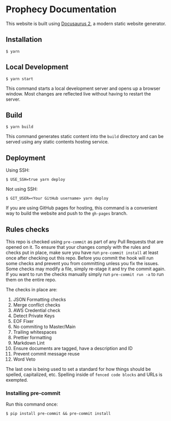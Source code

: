 # Prophecy Documentation

This website is built using [Docusaurus 2](https://docusaurus.io/), a modern static website generator.

## Installation

```
$ yarn
```

## Local Development

```
$ yarn start
```

This command starts a local development server and opens up a browser window. Most changes are reflected live without having to restart the server.

## Build

```
$ yarn build
```

This command generates static content into the `build` directory and can be served using any static contents hosting service.

## Deployment

Using SSH:

```
$ USE_SSH=true yarn deploy
```

Not using SSH:

```
$ GIT_USER=<Your GitHub username> yarn deploy
```

If you are using GitHub pages for hosting, this command is a convenient way to build the website and push to the `gh-pages` branch.

## Rules checks

This repo is checked using `pre-commit` as part of any Pull Requests that are opened on it. To ensure that your changes comply with the rules and checks put in place, make sure you have run `pre-commit install` at least once after checking out this repo. Before you commit the hook will run some checks and prevent you from committing unless you fix the issues. Some checks may modify a file, simply re-stage it and try the commit again. If you want to run the checks manually simply run `pre-commit run -a` to run them on the entire repo.

The checks in place are:
1. JSON Formatting checks
2. Merge conflict checks
3. AWS Credential check
4. Detect Private Keys
5. EOF Fixer
6. No commiting to Master/Main
7. Trailing whitespaces
8. Prettier formatting
9. Markdown Lint
10. Ensure documents are tagged, have a description and ID
11. Prevent commit message reuse
12. Word Veto

The last one is being used to set a standard for how things should be spelled, capitalized, etc. Spelling inside of `fenced code blocks` and URLs is exempted.

### Installing pre-commit

Run this command once:

```shell
$ pip install pre-commit && pre-commit install
```
